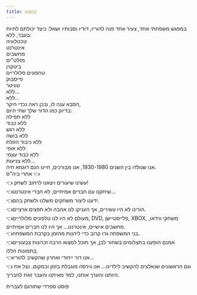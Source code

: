 ```yaml
---
title: במפגש
---
```

במפגש משפחתי אחד, צעיר אחד פנה להוריו, דודיו וסבותיו ושאל: כיצד יכולתם לחיות בעבר, ללא:  
טכנולוגיה  
אינטרנט  
מחשבים  
מזלט"ים  
ביטקוין  
טחפונים סלולריים  
פייסבוק  
טוויטר  
ללא...  
ללא...  
הסבא ענה לו, ובכן ראה נכדי היקר,  
בדיוק כמו הדור שלך שחי היום:    
ללא תפילה  
ללא כבוד  
ללא רגש  
ללא בושה  
ללא כיבוד הזולת  
ללא אופי  
ללא כבוד עצמי  
ללא צניעות...  
אנו שנולדו בין השנים 1930-1980, אנו מבורכים, חיינו הנם דוגמא חיה.  
אחרי ביה"ס 👈  
👈 עשינו שיעורים ויצאנו לרחוב לשחק!  
👈שיחקנו עם חברים אמיתיים, לא חברי אינטרנט...  
👈ידענו ליצור משחקים משלנו ולשחק בהם.  
👈הורינו לא היו עשירים, אך העניקו לנו אהבה ולא חפצים ארציים.  
👈מעולם לא היו לנו טלפונים סלולריים, DVD, פלייסטיישן, XBOX, משחקי ווידאו, מחשבים אישיים, אינטרנט... אך היו לנו חברים אמיתיים.  
👈בני המשפחה גרו קרוב כדי ליהנות מהזמן בקרבת המשפחה.  
👈אמנם הופענו בתצלומים בשחור לבן, אך תוכל למצוא הרבה זכרונות צבעוניים בתמונות הללו.  
👈אנו דור ייחודי ואחרון שהקשיב להוריו...  
👈 וגם הראשונים שנאלצים להקשיב לילדינו... אנו גירסה מוגבלת בזמן ובמקום. נצל את היותנו והערך אותנו, למד מאיתנו והעבר זאת לחבריך.  

פוסט ספרדי שתורגם לעברית
